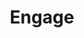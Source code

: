 ---
identification: '138791772'
title: Engage
description: Engage is a civic participation platform. Currently in beta, Engage makes it easier for residents of Santa Monica, CA to offer their feedback on policy issues that City Council is considering. Engage aims to increase access for community stakeholders who are unable to attend public meetings or may otherwise feel unheard by their local government.
image: /assets/images/projects/engage.jpg
alt: "'city council closed in session'"
links: 
  - name: Github
    url: 'https://github.com/hackla-engage'
  - name: Site
    url: 'https://sm.engage.town'
looking: NLP engineers, Django developers (API), React developers, UX designers,
      anyone else...
location: Santa Monica
partner: City of Santa Monica
status: Active
---